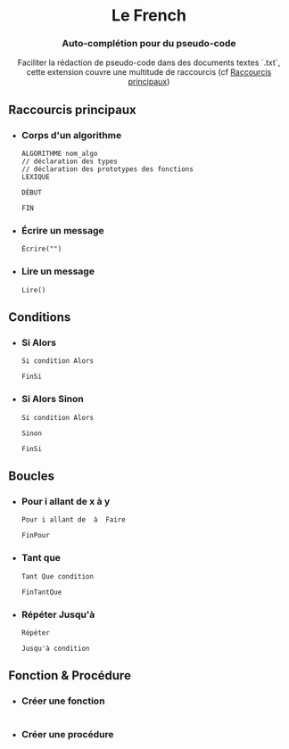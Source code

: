 <h1 align="center">Le French</h1>
<h3 align="center">Auto-complétion pour du pseudo-code</h3>

<p align="center">Faciliter la rédaction de pseudo-code dans des documents textes `.txt`, cette extension couvre une multitude de raccourcis (cf <a href="#Raccourcis">Raccourcis principaux</a>)</p>

<h2 id="Raccourcis"> Raccourcis principaux</h2>

- ### Corps d'un algorithme
    ```
    ALGORITHME nom_algo
    // déclaration des types
    // déclaration des prototypes des fonctions
    LEXIQUE

    DÉBUT

    FIN
    ```
- ### Écrire un message
    ```
    Écrire("")
    ```
- ### Lire un message
    ```
    Lire()
    ```

## Conditions
- ### Si Alors
    ```
    Si condition Alors

    FinSi
    ```
- ### Si Alors Sinon
    ```
    Si condition Alors

    Sinon
        
    FinSi
    ```

## Boucles
- ### Pour i allant de x à y
    ```
    Pour i allant de  à  Faire
    
    FinPour
    ```
- ### Tant que
    ```
    Tant Que condition
    
    FinTantQue
    ```
- ### Répéter Jusqu'à
    ```
    Répéter
    
    Jusqu'à condition
    ```

## Fonction & Procédure
- ### Créer une fonction
    ```
    
    ```
- ### Créer une procédure
    ```
    
    ```